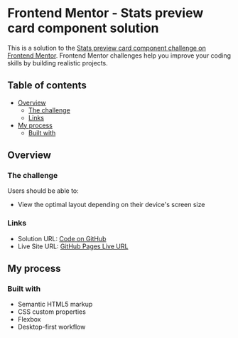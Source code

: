 # Frontend Mentor - Stats preview card component solution

This is a solution to the [Stats preview card component challenge on Frontend Mentor](https://www.frontendmentor.io/challenges/stats-preview-card-component-8JqbgoU62). Frontend Mentor challenges help you improve your coding skills by building realistic projects.

## Table of contents

- [Overview](#overview)
  - [The challenge](#the-challenge)
  - [Links](#links)
- [My process](#my-process)
  - [Built with](#built-with)

## Overview

### The challenge

Users should be able to:

- View the optimal layout depending on their device's screen size

### Links

- Solution URL: [Code on GitHub](https://github.com/JorgePezzuol/frontendmentor_stats_preview_card_newbie)
- Live Site URL: [GitHub Pages Live URL](https://jorgepezzuol.github.io/frontendmentor_stats_preview_card_newbie/)

## My process

### Built with

- Semantic HTML5 markup
- CSS custom properties
- Flexbox
- Desktop-first workflow
